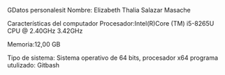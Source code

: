 GDatos personalesit
Nombre: Elizabeth Thalia Salazar Masache
    
Características del computador
Procesador:Intel(R)Core (TM) i5-8265U CPU @ 2.40GHz 3.42GHz

Memoria:12,00 GB

Tipo de sistema: Sistema operativo de 64 bits, procesador x64 
programa  utulizado: Gitbash
